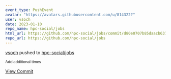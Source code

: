 ```yaml
---
event_type: PushEvent
avatar: "https://avatars.githubusercontent.com/u/814322?"
user: vsoch
date: 2023-01-10
repo_name: hpc-social/jobs
html_url: https://github.com/hpc-social/jobs/commit/d80e0707b85daacb637ff784f757d68869d08eac
repo_url: https://github.com/hpc-social/jobs
---
```


<a href='https://github.com/vsoch' target='_blank'>vsoch</a> pushed to <a href='https://github.com/hpc-social/jobs' target='_blank'>hpc-social/jobs</a>

<small>Add additional times</small>

<a href='https://github.com/hpc-social/jobs/commit/d80e0707b85daacb637ff784f757d68869d08eac' target='_blank'>View Commit</a>